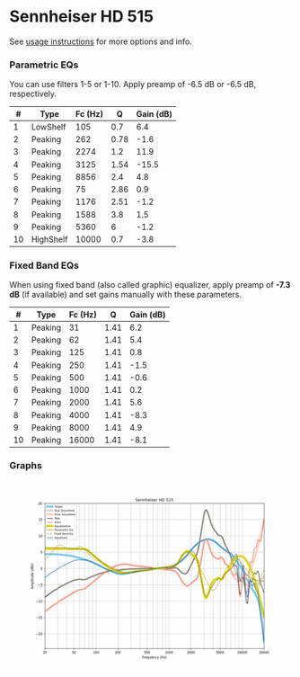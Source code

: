 # Sennheiser HD 515
See [usage instructions](https://github.com/jaakkopasanen/AutoEq#usage) for more options and info.

### Parametric EQs
You can use filters 1-5 or 1-10. Apply preamp of -6.5 dB or -6.5 dB, respectively.

|   # | Type      |   Fc (Hz) |    Q |   Gain (dB) |
|-----|-----------|-----------|------|-------------|
|   1 | LowShelf  |       105 | 0.7  |         6.4 |
|   2 | Peaking   |       262 | 0.78 |        -1.6 |
|   3 | Peaking   |      2274 | 1.2  |        11.9 |
|   4 | Peaking   |      3125 | 1.54 |       -15.5 |
|   5 | Peaking   |      8856 | 2.4  |         4.8 |
|   6 | Peaking   |        75 | 2.86 |         0.9 |
|   7 | Peaking   |      1176 | 2.51 |        -1.2 |
|   8 | Peaking   |      1588 | 3.8  |         1.5 |
|   9 | Peaking   |      5360 | 6    |        -1.2 |
|  10 | HighShelf |     10000 | 0.7  |        -3.8 |

### Fixed Band EQs
When using fixed band (also called graphic) equalizer, apply preamp of **-7.3 dB** (if available) and set gains manually with these parameters.

|   # | Type    |   Fc (Hz) |    Q |   Gain (dB) |
|-----|---------|-----------|------|-------------|
|   1 | Peaking |        31 | 1.41 |         6.2 |
|   2 | Peaking |        62 | 1.41 |         5.4 |
|   3 | Peaking |       125 | 1.41 |         0.8 |
|   4 | Peaking |       250 | 1.41 |        -1.5 |
|   5 | Peaking |       500 | 1.41 |        -0.6 |
|   6 | Peaking |      1000 | 1.41 |         0.2 |
|   7 | Peaking |      2000 | 1.41 |         5.6 |
|   8 | Peaking |      4000 | 1.41 |        -8.3 |
|   9 | Peaking |      8000 | 1.41 |         4.9 |
|  10 | Peaking |     16000 | 1.41 |        -8.1 |

### Graphs
![](./Sennheiser%20HD%20515.png)
